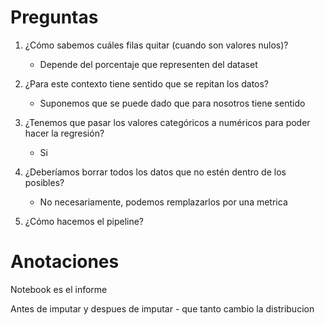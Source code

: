 
# Preguntas

1. ¿Cómo sabemos cuáles filas quitar (cuando son valores nulos)?
    - Depende del porcentaje que representen del dataset

2. ¿Para este contexto tiene sentido que se repitan los datos? 
    - Suponemos que se puede dado que para nosotros tiene sentido 

3. ¿Tenemos que pasar los valores categóricos a numéricos para poder hacer la regresión?
    - Si

4. ¿Deberíamos borrar todos los datos que no estén dentro de los posibles?
    - No necesariamente, podemos remplazarlos por una metrica

5. ¿Cómo hacemos el pipeline?


# Anotaciones

Notebook es el informe


Antes de imputar y despues de imputar - que tanto cambio la distribucion